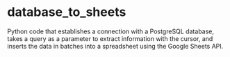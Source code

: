 # database_to_sheets
Python code that establishes a connection with a PostgreSQL database, takes a query as a parameter to extract information with the cursor, and inserts the data in batches into a spreadsheet using the Google Sheets API.

